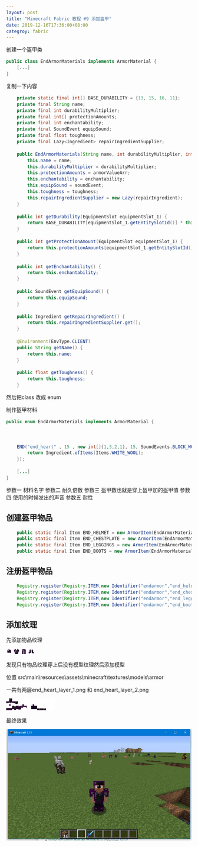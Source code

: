 ```yaml
---
layout: post
title: "Minecraft Fabric 教程 #9 添加盔甲"
date: 2019-12-16T17:36:00+08:00
categroy: fabric
---
```


创建一个盔甲类

```java
public class EndArmorMaterials implements ArmorMaterial {
    [...]
}
```

复制一下内容 

```java
    private static final int[] BASE_DURABILITY = {13, 15, 16, 11};
    private final String name;
    private final int durabilityMultiplier;
    private final int[] protectionAmounts;
    private final int enchantability;
    private final SoundEvent equipSound;
    private final float toughness;
    private final Lazy<Ingredient> repairIngredientSupplier;

    public EndArmorMaterials(String name, int durabilityMultiplier, int[] armorValueArr, int enchantability, SoundEvent soundEvent, float toughness, Supplier<Ingredient> repairIngredient) {
        this.name = name;
        this.durabilityMultiplier = durabilityMultiplier;
        this.protectionAmounts = armorValueArr;
        this.enchantability = enchantability;
        this.equipSound = soundEvent;
        this.toughness = toughness;
        this.repairIngredientSupplier = new Lazy(repairIngredient);
    }

    public int getDurability(EquipmentSlot equipmentSlot_1) {
        return BASE_DURABILITY[equipmentSlot_1.getEntitySlotId()] * this.durabilityMultiplier;
    }

    public int getProtectionAmount(EquipmentSlot equipmentSlot_1) {
        return this.protectionAmounts[equipmentSlot_1.getEntitySlotId()];
    }

    public int getEnchantability() {
        return this.enchantability;
    }

    public SoundEvent getEquipSound() {
        return this.equipSound;
    }

    public Ingredient getRepairIngredient() {
        return this.repairIngredientSupplier.get();
    }

    @Environment(EnvType.CLIENT)
    public String getName() {
        return this.name;
    }

    public float getToughness() {
        return this.toughness;
    }
```

然后把class 改成 enum 

制作盔甲材料
```java
public enum EndArmorMaterials implements ArmorMaterial {



    END("end_heart" , 15 , new int[]{1,3,2,1}, 15, SoundEvents.BLOCK_WOOL_PLACE,0.0F, () -> {
        return Ingredient.ofItems(Items.WHITE_WOOL);
    });

    [...]
}
```
参数一 材料名字 参数二 耐久倍数 参数三 盔甲数也就是穿上盔甲加的盔甲值 参数四 使用的时候发出的声音 参数五 耐性

## 创建盔甲物品
```java
	public static final Item END_HELMET = new ArmorItem(EndArmorMaterials.END, EquipmentSlot.HEAD, (new Item.Settings().group(ItemGroup.COMBAT)));
	public static final Item END_CHESTPLATE = new ArmorItem(EndArmorMaterials.END, EquipmentSlot.CHEST, (new Item.Settings().group(ItemGroup.COMBAT)));
	public static final Item END_LEGGINGS = new ArmorItem(EndArmorMaterials.END, EquipmentSlot.LEGS, (new Item.Settings().group(ItemGroup.COMBAT)));
	public static final Item END_BOOTS = new ArmorItem(EndArmorMaterials.END, EquipmentSlot.FEET, (new Item.Settings().group(ItemGroup.COMBAT)));
```
## 注册盔甲物品
```java
	Registry.register(Registry.ITEM,new Identifier("endarmor","end_helmet"), END_HELMET);
	Registry.register(Registry.ITEM,new Identifier("endarmor","end_chestplate"), END_CHESTPLATE);
	Registry.register(Registry.ITEM,new Identifier("endarmor","end_leggings"), END_LEGGINGS);
	Registry.register(Registry.ITEM,new Identifier("endarmor","end_boots"), END_BOOTS);
```
## 添加纹理

先添加物品纹理

![helmet](/assets/fabric/end_helmet.png)
![chestplate](/assets/fabric/end_chestplate.png)
![leggings](/assets/fabric/end_leggings.png)
![boots](/assets/fabric/end_boots.png)
    
发现只有物品纹理穿上后没有模型纹理然后添加模型

位置 src\main\resources\assets\minecraft\textures\models\armor


一共有两层end_heart_layer_1.png 和 end_heart_layer_2.png


![layer 1](/assets/fabric/end_heart_layer_1.png)
![layer 2](/assets/fabric/end_heart_layer_2.png)

最终效果

![9 1](/assets/fabric/9-1.jpg)




